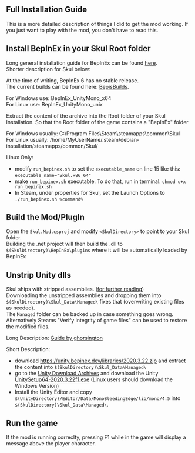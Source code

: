 ## Full Installation Guide

This is a more detailed description of things I did to get the mod working. If you just want to play with the mod, you don't have to read this.


## Install BepInEx in your Skul Root folder
Long general installation guide for BepInEx can be found [here](https://docs.bepinex.dev/master/articles/user_guide/installation/index.html).  
Shorter description for Skul below:

At the time of writing, BepInEx 6 has no stable release.  
The current builds can be found here: [BepisBuilds](https://builds.bepis.io/projects/bepinex_be).  

For Windows use: BepInEx_UnityMono_x64  
For Linux use: BepInEx_UnityMono_unix  

Extract the content of the archive into the Root folder of your Skul Installation. So that the Root folder of the game contains a "BepInEx" folder

For Windows usually: C:\Program Files\Steam\steamapps\common\Skul\
For Linux usually: /home/MyUserName/.steam/debian-installation/steamapps/common/Skul/

Linux Only:  
- modify `run_bepinex.sh` to set the `executable_name` on line 15 like this:  `executable_name="Skul.x86_64"`
- make `run_bepinex.sh` executable. To do that, run in terminal: `chmod u+x run_bepinex.sh`
- In Steam, under properties for Skul, set the Launch Options to `./run_bepinex.sh %command%`

## Build the Mod/PlugIn

Open the `Skul.Mod.csproj` and modify `<SkulDirectory>` to point to your Skul folder.  
Building the .net project will then build the .dll to `$(SkulDirectory)\BepInEx\plugins` where it will be automatically loaded by BepInEx

## Unstrip Unity dlls
Skul ships with stripped assemblies. ([for further reading](https://github.com/NeighTools/UnityDoorstop/issues/10#issuecomment-776921796))  
Downloading the unstripped assemblies and dropping them into `$(SkulDirectory)\Skul_Data\Managed\` fixes that (overwriting existing files as needed).  
The `Managed` folder can be backed up in case something goes wrong. Alternatively Steams "Verify integrity of game files" can be used to restore the modified files.

Long Description: [Guide by ghorsington](https://hackmd.io/@ghorsington/rJuLdZTzK)

Short Description:
- download https://unity.bepinex.dev/libraries/2020.3.22.zip and extract the content into `$(SkulDirectory)\Skul_Data\Managed\`
- go to the [Unity Download Archives](https://unity3d.com/get-unity/download/archive) and download the Unity [UnitySetup64-2020.3.22f1.exe](https://download.unity3d.com/download_unity/e1a7f79fd887/Windows64EditorInstaller/UnitySetup64-2020.3.22f1.exe) (Linux users should download the Windows Version)
- Install the Unity Editor and copy `$(UnityDirectory)/Editor/Data/MonoBleedingEdge/lib/mono/4.5` into `$(SkulDirectory)\Skul_Data\Managed\`.

## Run the game

If the mod is running correclty, pressing F1 while in the game will display a message above the player character.